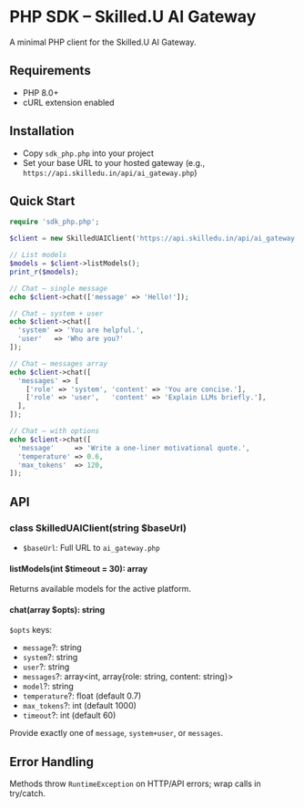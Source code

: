 # PHP SDK – Skilled.U AI Gateway

A minimal PHP client for the Skilled.U AI Gateway.

## Requirements
- PHP 8.0+
- cURL extension enabled

## Installation
- Copy `sdk_php.php` into your project
- Set your base URL to your hosted gateway (e.g., `https://api.skilledu.in/api/ai_gateway.php`)

## Quick Start
```php
require 'sdk_php.php';

$client = new SkilledUAIClient('https://api.skilledu.in/api/ai_gateway.php');

// List models
$models = $client->listModels();
print_r($models);

// Chat – single message
echo $client->chat(['message' => 'Hello!']);

// Chat – system + user
echo $client->chat([
  'system' => 'You are helpful.',
  'user'   => 'Who are you?'
]);

// Chat – messages array
echo $client->chat([
  'messages' => [
    ['role' => 'system', 'content' => 'You are concise.'],
    ['role' => 'user',   'content' => 'Explain LLMs briefly.'],
  ],
]);

// Chat – with options
echo $client->chat([
  'message'     => 'Write a one-liner motivational quote.',
  'temperature' => 0.6,
  'max_tokens'  => 120,
]);
```

## API

### class SkilledUAIClient(string $baseUrl)
- `$baseUrl`: Full URL to `ai_gateway.php`

#### listModels(int $timeout = 30): array
Returns available models for the active platform.

#### chat(array $opts): string
`$opts` keys:
- `message`?: string
- `system`?: string
- `user`?: string
- `messages`?: array<int, array{role: string, content: string}>
- `model`?: string
- `temperature`?: float (default 0.7)
- `max_tokens`?: int (default 1000)
- `timeout`?: int (default 60)

Provide exactly one of `message`, `system+user`, or `messages`.

## Error Handling
Methods throw `RuntimeException` on HTTP/API errors; wrap calls in try/catch.